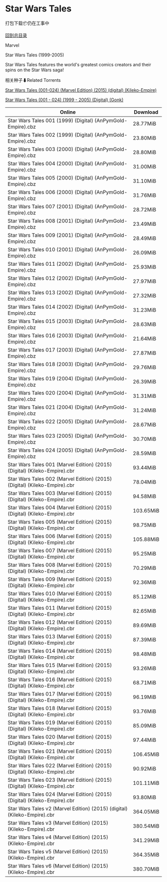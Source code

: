 # Star Wars Tales

打包下载📦仍在工事中

[回到总目录](/Catalogs.md)

Marvel

Star Wars Tales (1999-2005)

Star Wars Tales features the world's greatest comics creators and their spins on the Star Wars saga!





相关种子⬇Related Torrents

[Star Wars Tales (001-024) (Marvel Edition) (2015) (digital) (Kileko-Empire)](https://github.com/alicewish/markdown/blob/master/torrent/Star-Wars-Tales--001-024---Marvel-Edition---2015---digital---Kileko-Empire.md)

[Star Wars Tales (001 - 024) (1999 - 2005) (Digital) (Gonk)](https://github.com/alicewish/markdown/blob/master/torrent/Star-Wars-Tales--001---024---1999---2005---Digital---Gonk.md)

Online | Download
--- | ---
Star Wars Tales 001 (1999) (Digital) (AnPymGold-Empire).cbz | 28.77MiB
Star Wars Tales 002 (1999) (Digital) (AnPymGold-Empire).cbz | 23.80MiB
Star Wars Tales 003 (2000) (Digital) (AnPymGold-Empire).cbz | 28.80MiB
Star Wars Tales 004 (2000) (Digital) (AnPymGold-Empire).cbz | 31.00MiB
Star Wars Tales 005 (2000) (Digital) (AnPymGold-Empire).cbz | 31.10MiB
Star Wars Tales 006 (2000) (Digital) (AnPymGold-Empire).cbz | 31.76MiB
Star Wars Tales 007 (2001) (Digital) (AnPymGold-Empire).cbz | 28.72MiB
Star Wars Tales 008 (2001) (Digital) (AnPymGold-Empire).cbz | 23.49MiB
Star Wars Tales 009 (2001) (Digital) (AnPymGold-Empire).cbz | 28.49MiB
Star Wars Tales 010 (2001) (Digital) (AnPymGold-Empire).cbz | 26.09MiB
Star Wars Tales 011 (2002) (Digital) (AnPymGold-Empire).cbz | 25.93MiB
Star Wars Tales 012 (2002) (Digital) (AnPymGold-Empire).cbz | 27.97MiB
Star Wars Tales 013 (2002) (Digital) (AnPymGold-Empire).cbz | 27.32MiB
Star Wars Tales 014 (2002) (Digital) (AnPymGold-Empire).cbz | 31.23MiB
Star Wars Tales 015 (2003) (Digital) (AnPymGold-Empire).cbz | 28.63MiB
Star Wars Tales 016 (2003) (Digital) (AnPymGold-Empire).cbz | 21.64MiB
Star Wars Tales 017 (2003) (Digital) (AnPymGold-Empire).cbz | 27.87MiB
Star Wars Tales 018 (2003) (Digital) (AnPymGold-Empire).cbz | 29.76MiB
Star Wars Tales 019 (2004) (Digital) (AnPymGold-Empire).cbz | 26.39MiB
Star Wars Tales 020 (2004) (Digital) (AnPymGold-Empire).cbz | 31.31MiB
Star Wars Tales 021 (2004) (Digital) (AnPymGold-Empire).cbz | 31.24MiB
Star Wars Tales 022 (2005) (Digital) (AnPymGold-Empire).cbz | 28.67MiB
Star Wars Tales 023 (2005) (Digital) (AnPymGold-Empire).cbz | 30.70MiB
Star Wars Tales 024 (2005) (Digital) (AnPymGold-Empire).cbz | 28.59MiB
Star Wars Tales 001 (Marvel Edition) (2015) (Digital) (Kileko-Empire).cbr | 93.44MiB
Star Wars Tales 002 (Marvel Edition) (2015) (Digital) (Kileko-Empire).cbr | 78.04MiB
Star Wars Tales 003 (Marvel Edition) (2015) (Digital) (Kileko-Empire).cbr | 94.58MiB
Star Wars Tales 004 (Marvel Edition) (2015) (Digital) (Kileko-Empire).cbr | 103.65MiB
Star Wars Tales 005 (Marvel Edition) (2015) (Digital) (Kileko-Empire).cbr | 98.75MiB
Star Wars Tales 006 (Marvel Edition) (2015) (Digital) (Kileko-Empire).cbr | 105.88MiB
Star Wars Tales 007 (Marvel Edition) (2015) (Digital) (Kileko-Empire).cbr | 95.25MiB
Star Wars Tales 008 (Marvel Edition) (2015) (Digital) (Kileko-Empire).cbr | 70.29MiB
Star Wars Tales 009 (Marvel Edition) (2015) (Digital) (Kileko-Empire).cbr | 92.36MiB
Star Wars Tales 010 (Marvel Edition) (2015) (Digital) (Kileko-Empire).cbr | 85.12MiB
Star Wars Tales 011 (Marvel Edition) (2015) (Digital) (Kileko-Empire).cbr | 82.65MiB
Star Wars Tales 012 (Marvel Edition) (2015) (Digital) (Kileko-Empire).cbr | 89.69MiB
Star Wars Tales 013 (Marvel Edition) (2015) (Digital) (Kileko-Empire).cbr | 87.39MiB
Star Wars Tales 014 (Marvel Edition) (2015) (Digital) (Kileko-Empire).cbr | 98.48MiB
Star Wars Tales 015 (Marvel Edition) (2015) (Digital) (Kileko-Empire).cbr | 93.26MiB
Star Wars Tales 016 (Marvel Edition) (2015) (Digital) (Kileko-Empire).cbr | 68.71MiB
Star Wars Tales 017 (Marvel Edition) (2015) (Digital) (Kileko-Empire).cbr | 96.19MiB
Star Wars Tales 018 (Marvel Edition) (2015) (Digital) (Kileko-Empire).cbr | 93.76MiB
Star Wars Tales 019 (Marvel Edition) (2015) (Digital) (Kileko-Empire).cbr | 85.09MiB
Star Wars Tales 020 (Marvel Edition) (2015) (Digital) (Kileko-Empire).cbr | 97.44MiB
Star Wars Tales 021 (Marvel Edition) (2015) (Digital) (Kileko-Empire).cbr | 106.45MiB
Star Wars Tales 022 (Marvel Edition) (2015) (Digital) (Kileko-Empire).cbr | 90.92MiB
Star Wars Tales 023 (Marvel Edition) (2015) (Digital) (Kileko-Empire).cbr | 101.11MiB
Star Wars Tales 024 (Marvel Edition) (2015) (Digital) (Kileko-Empire).cbr | 93.80MiB
Star Wars Tales v2 (Marvel Edition) (2015) (digital) (Kileko-Empire).cbr | 364.05MiB
Star Wars Tales v3 (Marvel Edition) (2015) (Kileko-Empire).cbr | 380.54MiB
Star Wars Tales v4 (Marvel Edition) (2015) (Kileko-Empire).cbr | 341.29MiB
Star Wars Tales v5 (Marvel Edition) (2015) (Kileko-Empire).cbr | 364.35MiB
Star Wars Tales v6 (Marvel Edition) (2015) (Kileko-Empire).cbr | 380.70MiB